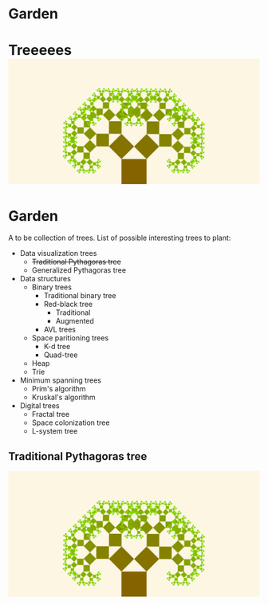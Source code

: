 # Garden
Treeeees
![Tree](./pytree.svg)
=======
# Garden
A to be collection of trees.
List of possible interesting trees to plant:
* Data visualization trees
  * ~~Traditional Pythagoras tree~~
  * Generalized Pythagoras tree
* Data structures
  * Binary trees
    * Traditional binary tree
    * Red-black tree
      * Traditional
      * Augmented
    * AVL trees
  * Space paritioning trees
    * K-d tree
    * Quad-tree
  * Heap
  * Trie
* Minimum spanning trees
  * Prim's algorithm
  * Kruskal's algorithm
* Digital trees
  * Fractal tree
  * Space colonization tree
  * L-system tree
  
## Traditional Pythagoras tree
![Tree](./pytree.svg)
